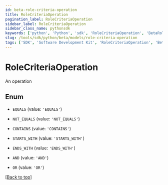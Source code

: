 ```yaml
---
id: beta-role-criteria-operation
title: RoleCriteriaOperation
pagination_label: RoleCriteriaOperation
sidebar_label: RoleCriteriaOperation
sidebar_class_name: pythonsdk
keywords: ['python', 'Python', 'sdk', 'RoleCriteriaOperation', 'BetaRoleCriteriaOperation'] 
slug: /tools/sdk/python/beta/models/role-criteria-operation
tags: ['SDK', 'Software Development Kit', 'RoleCriteriaOperation', 'BetaRoleCriteriaOperation']
---
```


# RoleCriteriaOperation

An operation

## Enum

* `EQUALS` (value: `'EQUALS'`)

* `NOT_EQUALS` (value: `'NOT_EQUALS'`)

* `CONTAINS` (value: `'CONTAINS'`)

* `STARTS_WITH` (value: `'STARTS_WITH'`)

* `ENDS_WITH` (value: `'ENDS_WITH'`)

* `AND` (value: `'AND'`)

* `OR` (value: `'OR'`)

[[Back to top]](#) 

